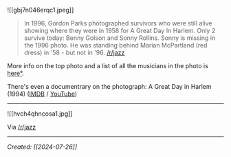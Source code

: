 
![[gbj7n046erqc1.jpeg]]

> In 1996, Gordon Parks photographed survivors who were still alive showing where they were in 1958 for A Great Day In Harlem. Only 2 survive today: Benny Golson and Sonny Rollins. Sonny is missing in the 1996 photo. He was standing behind Marian McPartland (red dress) in '58 - but not in '96. [/r/jazz](https://old.reddit.com/r/Jazz/comments/1bom3gy/in_1996_gordon_parks_photographed_survivors_who/)

More info on the top photo and a list of all the musicians in the photo is [here](https://old.reddit.com/r/Jazz/comments/15phpk3/sixtyfive_years_ago_today_freelance_photographer/)[°](https://elliotclowes.com/cold/2024/https__old.reddit.com_r_Jazz_comments_15phpk3_sixtyfive_years_ago_today_freelance_photographer_.html).

There's even a documentrary on the photograph: A Great Day in Harlem (1994) ([IMDB](https://www.imdb.com/title/tt0109934/) / [YouTube](https://www.youtube.com/watch?v=ZVYZyNBpnGg))

***

![[hvch4qhncosa1.jpg]]

Via [/r/jazz](https://old.reddit.com/r/Jazz/comments/12fonpt/never_too_young_to_discover_miles_davis_how_old/)

***

*Created: [[2024-07-26]]*  